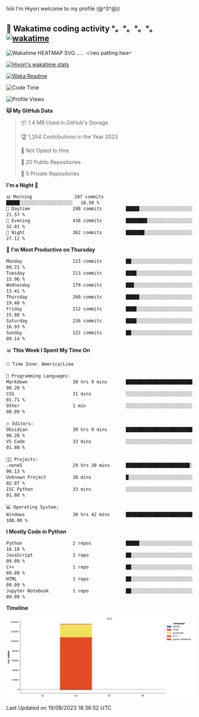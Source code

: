hiiii I'm Hiyori welcome to my profile \(@^0^@)/

## 🦄 Wakatime coding activity °。°。°。°。[![wakatime](https://wakatime.com/badge/user/49dba2c5-26e1-43a7-9d07-e0f8613d1227.svg)](https://wakatime.com/@49dba2c5-26e1-43a7-9d07-e0f8613d1227) 
<img src="https://wakatime.com/share/@ziajoriii7/ef87015d-57e0-4afb-bb56-1a99a24ea312.svg" width="600" alt="Wakatime HEATMAP SVG"/> ..... <img src="https://i.postimg.cc/RFM2CQFY/reo-patting.webp" alt="reo patting head" width="200" style="border-radius: 50%;">

 [![Hiyori's wakatime stats](https://github-readme-stats.vercel.app/api/wakatime?username=ziajoriii7&theme=buefy&range=last_year&is_including_today=true&layout=compact&hide=markdown)](https://github.com/anuraghazra/github-readme-stats)
 

[![Waka Readme](https://github.com/hiyorijl/hiyorijl/actions/workflows/Waka%20Readme.yml/badge.svg)](https://github.com/hiyorijl/hiyorijl/actions/workflows/Waka%20Readme.yml)

<!--START_SECTION:waka-->
![Code Time](http://img.shields.io/badge/Code%20Time-317%20hrs%2047%20mins-blue)

![Profile Views](http://img.shields.io/badge/Profile%20Views-0-blue)

**🐱 My GitHub Data** 

> 📦 1.4 MB Used in GitHub's Storage 
 > 
> 🏆 1,354 Contributions in the Year 2023
 > 
> 🚫 Not Opted to Hire
 > 
> 📜 20 Public Repositories 
 > 
> 🔑 5 Private Repositories 
 > 
**I'm a Night 🦉** 

```text
🌞 Morning                247 commits         █████░░░░░░░░░░░░░░░░░░░░   18.50 % 
🌆 Daytime                288 commits         █████░░░░░░░░░░░░░░░░░░░░   21.57 % 
🌃 Evening                438 commits         ████████░░░░░░░░░░░░░░░░░   32.81 % 
🌙 Night                  362 commits         ███████░░░░░░░░░░░░░░░░░░   27.12 % 
```
📅 **I'm Most Productive on Thursday** 

```text
Monday                   123 commits         ██░░░░░░░░░░░░░░░░░░░░░░░   09.21 % 
Tuesday                  213 commits         ████░░░░░░░░░░░░░░░░░░░░░   15.96 % 
Wednesday                179 commits         ███░░░░░░░░░░░░░░░░░░░░░░   13.41 % 
Thursday                 260 commits         █████░░░░░░░░░░░░░░░░░░░░   19.48 % 
Friday                   212 commits         ████░░░░░░░░░░░░░░░░░░░░░   15.88 % 
Saturday                 226 commits         ████░░░░░░░░░░░░░░░░░░░░░   16.93 % 
Sunday                   122 commits         ██░░░░░░░░░░░░░░░░░░░░░░░   09.14 % 
```


📊 **This Week I Spent My Time On** 

```text
🕑︎ Time Zone: America/Lima

💬 Programming Languages: 
Markdown                 30 hrs 9 mins       █████████████████████████   98.20 % 
CSS                      31 mins             ░░░░░░░░░░░░░░░░░░░░░░░░░   01.71 % 
Other                    1 min               ░░░░░░░░░░░░░░░░░░░░░░░░░   00.09 % 

🔥 Editors: 
Obsidian                 30 hrs 9 mins       █████████████████████████   98.20 % 
VS Code                  33 mins             ░░░░░░░░░░░░░░░░░░░░░░░░░   01.80 % 

🐱‍💻 Projects: 
.nene5                   29 hrs 30 mins      ████████████████████████░   96.13 % 
Unknown Project          38 mins             █░░░░░░░░░░░░░░░░░░░░░░░░   02.07 % 
ISC Python               33 mins             ░░░░░░░░░░░░░░░░░░░░░░░░░   01.80 % 

💻 Operating System: 
Windows                  30 hrs 42 mins      █████████████████████████   100.00 % 
```

**I Mostly Code in Python** 

```text
Python                   2 repos             █████░░░░░░░░░░░░░░░░░░░░   18.18 % 
JavaScript               1 repo              ██░░░░░░░░░░░░░░░░░░░░░░░   09.09 % 
C++                      1 repo              ██░░░░░░░░░░░░░░░░░░░░░░░   09.09 % 
HTML                     1 repo              ██░░░░░░░░░░░░░░░░░░░░░░░   09.09 % 
Jupyter Notebook         1 repo              ██░░░░░░░░░░░░░░░░░░░░░░░   09.09 % 
```



**Timeline**

![Lines of Code chart](https://raw.githubusercontent.com/hiyorijl/hiyorijl/main/assets/bar_graph.png)


 Last Updated on 19/08/2023 18:36:52 UTC
<!--END_SECTION:waka-->
